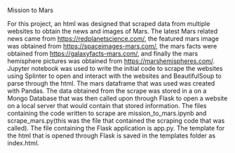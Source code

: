 Mission to Mars

For this project, an html was designed that scraped data from multiple websites to obtain the news and images of Mars. The latest Mars related news came from https://redplanetscience.com/, the featured mars image was obtained from https://spaceimages-mars.com/, the mars facts were obtained from https://galaxyfacts-mars.com/, and finally the mars hemisphere pictures was obtained from https://marshemispheres.com/. Jupyter notebook was used to write the initial code to scrape the websites using Splinter to open and interact with the websites and BeautifulSoup to parse through the html. The mars dataframe that was used was created with Pandas. The data obtained from the scrape was stored in a  on a Mongo Database that was then called upon through Flask to open a website on a local server that would contain that stored information. The files containing the code written to scrape are mission_to_mars.ipynb and scrape_mars.py(this was the file that contained the scraping code that was called). The file containing the Flask application is app.py. The template for the html that is opened through Flask is saved in the templates folder as index.html.

